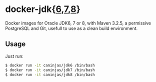 # docker-jdk{[6](https://registry.hub.docker.com/u/caninjas/jdk6/),[7](https://registry.hub.docker.com/u/caninjas/jdk7/),[8](https://registry.hub.docker.com/u/caninjas/jdk8/)}

Docker images for Oracle JDK6, 7 or 8, with Maven 3.2.5, a permissive
PostgreSQL and Git, usefull to use as a clean build environment.

## Usage

Just run:

```bash
$ docker run -it caninjas/jdk6 /bin/bash
$ docker run -it caninjas/jdk7 /bin/bash
$ docker run -it caninjas/jdk8 /bin/bash
```
